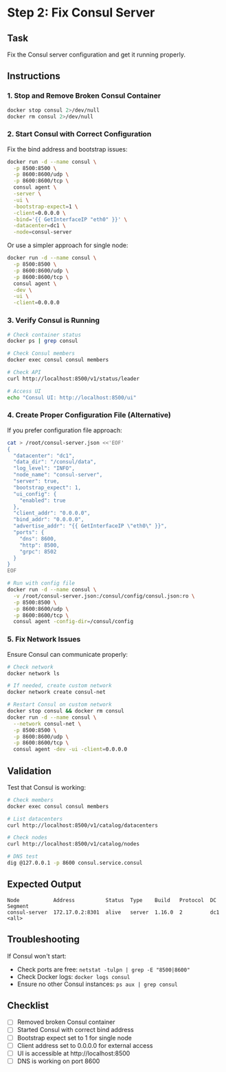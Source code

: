 # Step 2: Fix Consul Server

## Task

Fix the Consul server configuration and get it running properly.

## Instructions

### 1. Stop and Remove Broken Consul Container

```bash
docker stop consul 2>/dev/null
docker rm consul 2>/dev/null
```

### 2. Start Consul with Correct Configuration

Fix the bind address and bootstrap issues:

```bash
docker run -d --name consul \
  -p 8500:8500 \
  -p 8600:8600/udp \
  -p 8600:8600/tcp \
  consul agent \
  -server \
  -ui \
  -bootstrap-expect=1 \
  -client=0.0.0.0 \
  -bind='{{ GetInterfaceIP "eth0" }}' \
  -datacenter=dc1 \
  -node=consul-server
```

Or use a simpler approach for single node:

```bash
docker run -d --name consul \
  -p 8500:8500 \
  -p 8600:8600/udp \
  -p 8600:8600/tcp \
  consul agent \
  -dev \
  -ui \
  -client=0.0.0.0
```

### 3. Verify Consul is Running

```bash
# Check container status
docker ps | grep consul

# Check Consul members
docker exec consul consul members

# Check API
curl http://localhost:8500/v1/status/leader

# Access UI
echo "Consul UI: http://localhost:8500/ui"
```

### 4. Create Proper Configuration File (Alternative)

If you prefer configuration file approach:

```bash
cat > /root/consul-server.json <<'EOF'
{
  "datacenter": "dc1",
  "data_dir": "/consul/data",
  "log_level": "INFO",
  "node_name": "consul-server",
  "server": true,
  "bootstrap_expect": 1,
  "ui_config": {
    "enabled": true
  },
  "client_addr": "0.0.0.0",
  "bind_addr": "0.0.0.0",
  "advertise_addr": "{{ GetInterfaceIP \"eth0\" }}",
  "ports": {
    "dns": 8600,
    "http": 8500,
    "grpc": 8502
  }
}
EOF

# Run with config file
docker run -d --name consul \
  -v /root/consul-server.json:/consul/config/consul.json:ro \
  -p 8500:8500 \
  -p 8600:8600/udp \
  -p 8600:8600/tcp \
  consul agent -config-dir=/consul/config
```

### 5. Fix Network Issues

Ensure Consul can communicate properly:

```bash
# Check network
docker network ls

# If needed, create custom network
docker network create consul-net

# Restart Consul on custom network
docker stop consul && docker rm consul
docker run -d --name consul \
  --network consul-net \
  -p 8500:8500 \
  -p 8600:8600/udp \
  -p 8600:8600/tcp \
  consul agent -dev -ui -client=0.0.0.0
```

## Validation

Test that Consul is working:

```bash
# Check members
docker exec consul consul members

# List datacenters
curl http://localhost:8500/v1/catalog/datacenters

# Check nodes
curl http://localhost:8500/v1/catalog/nodes

# DNS test
dig @127.0.0.1 -p 8600 consul.service.consul
```

## Expected Output

```
Node           Address          Status  Type    Build   Protocol  DC   Segment
consul-server  172.17.0.2:8301  alive   server  1.16.0  2         dc1  <all>
```

## Troubleshooting

If Consul won't start:
- Check ports are free: `netstat -tulpn | grep -E "8500|8600"`
- Check Docker logs: `docker logs consul`
- Ensure no other Consul instances: `ps aux | grep consul`

## Checklist

- [ ] Removed broken Consul container
- [ ] Started Consul with correct bind address
- [ ] Bootstrap expect set to 1 for single node
- [ ] Client address set to 0.0.0.0 for external access
- [ ] UI is accessible at http://localhost:8500
- [ ] DNS is working on port 8600